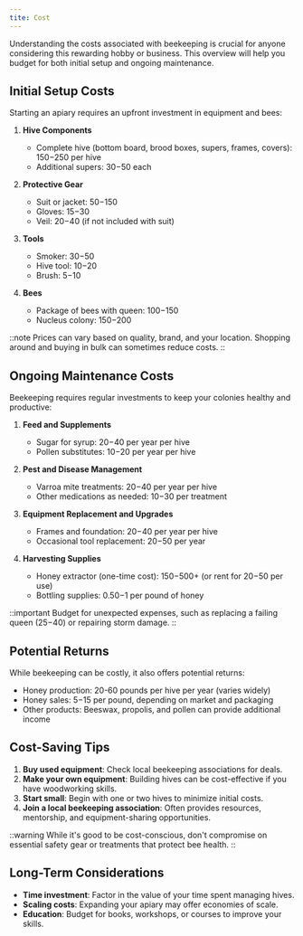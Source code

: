 ```yaml
---
tite: Cost
---
```


Understanding the costs associated with beekeeping is crucial for anyone considering this rewarding hobby or business. This overview will help you budget for both initial setup and ongoing maintenance.

## Initial Setup Costs

Starting an apiary requires an upfront investment in equipment and bees:

1. **Hive Components**
   - Complete hive (bottom board, brood boxes, supers, frames, covers): $150-$250 per hive
   - Additional supers: $30-$50 each

2. **Protective Gear**
   - Suit or jacket: $50-$150
   - Gloves: $15-$30
   - Veil: $20-$40 (if not included with suit)

3. **Tools**
   - Smoker: $30-$50
   - Hive tool: $10-$20
   - Brush: $5-$10

4. **Bees**
   - Package of bees with queen: $100-$150
   - Nucleus colony: $150-$200

::note
Prices can vary based on quality, brand, and your location. Shopping around and buying in bulk can sometimes reduce costs.
::

## Ongoing Maintenance Costs

Beekeeping requires regular investments to keep your colonies healthy and productive:

1. **Feed and Supplements**
   - Sugar for syrup: $20-$40 per year per hive
   - Pollen substitutes: $10-$20 per year per hive

2. **Pest and Disease Management**
   - Varroa mite treatments: $20-$40 per year per hive
   - Other medications as needed: $10-$30 per treatment

3. **Equipment Replacement and Upgrades**
   - Frames and foundation: $20-$40 per year per hive
   - Occasional tool replacement: $20-$50 per year

4. **Harvesting Supplies**
   - Honey extractor (one-time cost): $150-$500+ (or rent for $20-$50 per use)
   - Bottling supplies: $0.50-$1 per pound of honey

::important
Budget for unexpected expenses, such as replacing a failing queen ($25-$40) or repairing storm damage.
::

## Potential Returns

While beekeeping can be costly, it also offers potential returns:

- Honey production: 20-60 pounds per hive per year (varies widely)
- Honey sales: $5-$15 per pound, depending on market and packaging
- Other products: Beeswax, propolis, and pollen can provide additional income

## Cost-Saving Tips

1. **Buy used equipment**: Check local beekeeping associations for deals.
2. **Make your own equipment**: Building hives can be cost-effective if you have woodworking skills.
3. **Start small**: Begin with one or two hives to minimize initial costs.
4. **Join a local beekeeping association**: Often provides resources, mentorship, and equipment-sharing opportunities.

::warning
While it's good to be cost-conscious, don't compromise on essential safety gear or treatments that protect bee health.
::

## Long-Term Considerations

- **Time investment**: Factor in the value of your time spent managing hives.
- **Scaling costs**: Expanding your apiary may offer economies of scale.
- **Education**: Budget for books, workshops, or courses to improve your skills.
